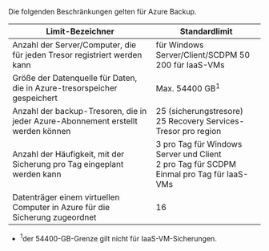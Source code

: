 Die folgenden Beschränkungen gelten für Azure Backup.

| Limit-Bezeichner | Standardlimit |
| --- | --- |
| Anzahl der Server/Computer, die für jeden Tresor registriert werden kann |für Windows Server/Client/SCDPM 50 <br/> 200 für IaaS-VMs |
| Größe der Datenquelle für Daten, die in Azure-tresorspeicher gespeichert |Max. 54400 GB<sup>1</sup> |
| Anzahl der backup-Tresoren, die in jeder Azure-Abonnement erstellt werden können |25 (sicherungstresore) <br/> 25 Recovery Services-Tresor pro region |
| Anzahl der Häufigkeit, mit der Sicherung pro Tag eingeplant werden kann |3 pro Tag für Windows Server und Client <br/> 2 pro Tag für SCDPM <br/> Einmal pro Tag für IaaS-VMs |
| Datenträger einem virtuellen Computer in Azure für die Sicherung zugeordnet |16 |

* <sup>1</sup>der 54400-GB-Grenze gilt nicht für IaaS-VM-Sicherungen.

